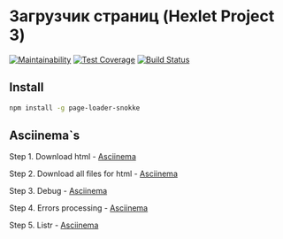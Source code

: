 # Загрузчик страниц (Hexlet Project 3)

[![Maintainability](https://api.codeclimate.com/v1/badges/f3f0d04da86250976590/maintainability)](https://codeclimate.com/github/Snokke/project-lvl3-s358/maintainability)
[![Test Coverage](https://api.codeclimate.com/v1/badges/f3f0d04da86250976590/test_coverage)](https://codeclimate.com/github/Snokke/project-lvl3-s358/test_coverage)
[![Build Status](https://travis-ci.org/Snokke/project-lvl3-s358.svg?branch=master)](https://travis-ci.org/Snokke/project-lvl3-s358)

## Install
```sh
npm install -g page-loader-snokke
```

## Asciinema`s
Step 1. Download html - [Asciinema](https://asciinema.org/a/th1vMEzRVOHX8JRhyjdf1pBgp?speed=3)

Step 2. Download all files for html - [Asciinema](https://asciinema.org/a/leQKFxxSzpYEz43vnbdnvwd1S?speed=3)

Step 3. Debug - [Asciinema](https://asciinema.org/a/Kzn14DSkGea4des9mt8dlr4SJ?speed=3)

Step 4. Errors processing - [Asciinema](https://asciinema.org/a/1OB6oEwyS3qWnZRFyzGjVtFmb?speed=3)

Step 5. Listr - [Asciinema](https://asciinema.org/a/ojjyEN8EicypM1GlwpEoFlUd7)